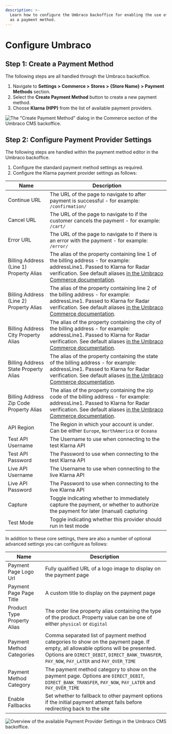 ```yaml
---
description: >-
  Learn how to configure the Umbraco backoffice for enabling the use of Klarna
  as a payment method.
---
```


# Configure Umbraco

## Step 1: Create a Payment Method

The following steps are all handled through the Umbraco backoffice.

1. Navigate to **Settings > Commerce > Stores > {Store Name} > Payment Methods** section.
2. Select the **Create Payment Method** button to create a new payment method.
3. Choose **Klarna (HPP)** from the list of available payment providers.

![The "Create Payment Method" dialog in the Commerce section of the Umbraco CMS backoffice.](../media/klarna/umbraco\_create\_payment\_method.png)

## Step 2: Configure Payment Provider Settings

The following steps are handled within the payment method editor in the Umbraco backoffice.

1. Configure the standard payment method settings as required.
2. Configure the Klarna payment provider settings as follows:

| Name                                    | Description                                                                                                                                    |
| --------------------------------------- | ---------------------------------------------------------------------------------------------------------------------------------------------- |
| Continue URL                            | The URL of the page to navigate to after payment is successful - for example: `/confirmation/`                                                 |
| Cancel URL                              | The URL of the page to navigate to if the customer cancels the payment - for example: `/cart/`                                                 |
| Error URL                               | The URL of the page to navigate to if there is an error with the payment - for example: `/error/`                                              |
| Billing Address (Line 1) Property Alias | The alias of the property containing line 1 of the billing address - for example: addressLine1. Passed to Klarna for Radar verification. See default aliases [in the Umbraco Commerce documentation](https://docs.umbraco.com/umbraco-commerce/key-concepts/properties#order-property-map).                                                                                                                                      |
| Billing Address (Line 2) Property Alias | The alias of the property containing line 2 of the billing address - for example: addressLine1. Passed to Klarna for Radar verification. See default aliases [in the Umbraco Commerce documentation](https://docs.umbraco.com/umbraco-commerce/key-concepts/properties#order-property-map).                                                                                                                                      |
| Billing Address City Property Alias     | The alias of the property containing the city of the billing address - for example: addressLine1. Passed to Klarna for Radar verification. See default aliases [in the Umbraco Commerce documentation](https://docs.umbraco.com/umbraco-commerce/key-concepts/properties#order-property-map).                                                                                                    |
| Billing Address State Property Alias    | The alias of the property containing the state of the billing address - for example: addressLine1. Passed to Klarna for Radar verification. See default aliases [in the Umbraco Commerce documentation](https://docs.umbraco.com/umbraco-commerce/key-concepts/properties#order-property-map).                                                                                                    |
| Billing Address Zip Code Property Alias | The alias of the property containing the zip code of the billing address - for example: addressLine1. Passed to Klarna for Radar verification. See default aliases [in the Umbraco Commerce documentation](https://docs.umbraco.com/umbraco-commerce/key-concepts/properties#order-property-map).                                                                                                    |
| API Region                              | The Region in which your account is under. Can be either `Europe`, `NorthAmerica` or `Oceana`                                                  |
| Test API Username                       | The Username to use when connecting to the test Klarna API                                                                                     |
| Test API Password                       | The Password to use when connecting to the test Klarna API                                                                                     |
| Live API Username                       | The Username to use when connecting to the live Klarna API                                                                                     |
| Live API Password                       | The Password to use when connecting to the live Klarna API                                                                                     |
| Capture                                 | Toggle indicating whether to immediately capture the payment, or whether to authorize the payment for later (manual) capturing                 |
| Test Mode                               | Toggle indicating whether this provider should run in test mode                                                                                |

In addition to these core settings, there are also a number of optional advanced settings you can configure as follows:

| Name                        | Description                                                                                                                                                                                                                      |
| --------------------------- | -------------------------------------------------------------------------------------------------------------------------------------------------------------------------------------------------------------------------------- |
| Payment Page Logo Url       | Fully qualified URL of a logo image to display on the payment page                                                                                                                                                               |
| Payment Page Page Title     | A custom title to display on the payment page                                                                                                                                                                                    |
| Product Type Property Alias | The order line property alias containing the type of the product. Property value can be one of either `physical` or `digital`                                                                                                    |
| Payment Method Categories   | Comma separated list of payment method categories to show on the payment page. If empty, all allowable options will be presented. Options are `DIRECT_DEBIT`, `DIRECT_BANK_TRANSFER`, `PAY_NOW`, `PAY_LATER` and `PAY_OVER_TIME` |
| Payment Method Category     | The payment method category to show on the payment page. Options are `DIRECT_DEBIT`, `DIRECT_BANK_TRANSFER`, `PAY_NOW`, `PAY_LATER` and `PAY_OVER_TIME`                                                                          |
| Enable Fallbacks            | Set whether to fallback to other payment options if the initial payment attempt fails before redirecting back to the site                                                                                                        |

![Overview of the available  Payment Provider Settings in the Umbraco CMS backoffice.](../media/klarna/umbraco\_configure\_provider\_settings.png)
